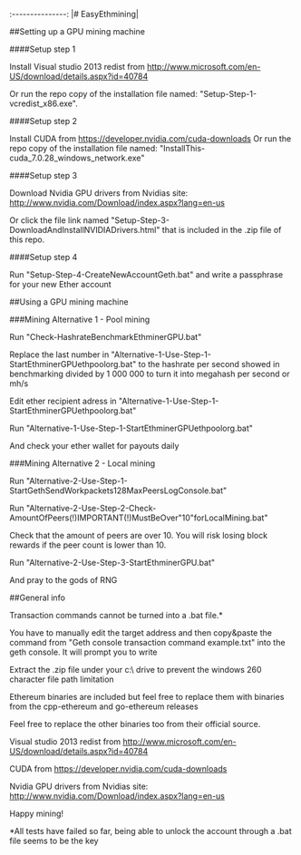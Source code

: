 :---------------:
|# EasyEthmining|


##Setting up a GPU mining machine

####Setup step 1

Install Visual studio 2013 redist from http://www.microsoft.com/en-US/download/details.aspx?id=40784 

Or run the repo copy of the installation file named: "Setup-Step-1-vcredist_x86.exe". 

####Setup step 2

Install CUDA from https://developer.nvidia.com/cuda-downloads
Or run the repo copy of the installation file named: "InstallThis-cuda_7.0.28_windows_network.exe"

####Setup step 3

Download Nvidia GPU drivers from Nvidias site: http://www.nvidia.com/Download/index.aspx?lang=en-us

Or click the file link named "Setup-Step-3-DownloadAndInstallNVIDIADrivers.html" that is included in the .zip file of this repo.

####Setup step 4

Run "Setup-Step-4-CreateNewAccountGeth.bat" and write a passphrase for your new Ether account 

##Using a GPU mining machine

###Mining Alternative 1 - Pool mining

Run "Check-HashrateBenchmarkEthminerGPU.bat"

Replace the last number in "Alternative-1-Use-Step-1-StartEthminerGPUethpoolorg.bat" to the hashrate per second showed in benchmarking divided by 1 000 000 to turn it into megahash per second or mh/s

Edit ether recipient adress in "Alternative-1-Use-Step-1-StartEthminerGPUethpoolorg.bat"

Run "Alternative-1-Use-Step-1-StartEthminerGPUethpoolorg.bat"

And check your ether wallet for payouts daily

###Mining Alternative 2 - Local mining

Run "Alternative-2-Use-Step-1-StartGethSendWorkpackets128MaxPeersLogConsole.bat"

Run "Alternative-2-Use-Step-2-Check-AmountOfPeers(!)IMPORTANT(!)MustBeOver"10"forLocalMining.bat"

Check that the amount of peers are over 10. You will risk losing block rewards if the peer count is lower than 10.

Run "Alternative-2-Use-Step-3-StartEthminerGPU.bat"

And pray to the gods of RNG

##General info

Transaction commands cannot be turned into a .bat file.* 

You have to manually edit the target address and then copy&paste the command from "Geth console transaction command example.txt" into the geth console. It will prompt you to write 

Extract the .zip file under your c:\ drive to prevent the windows 260 character file path limitation 

Ethereum binaries are included but feel free to replace them with binaries from the cpp-ethereum and go-ethereum releases

Feel free to replace the other binaries too from their official source.

Visual studio 2013 redist from http://www.microsoft.com/en-US/download/details.aspx?id=40784

CUDA from https://developer.nvidia.com/cuda-downloads

Nvidia GPU drivers from Nvidias site: http://www.nvidia.com/Download/index.aspx?lang=en-us

Happy mining!

*All tests have failed so far, being able to unlock the account through a .bat file seems to be the key

